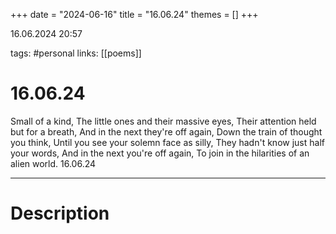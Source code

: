 +++
date = "2024-06-16"
title = "16.06.24"
themes = []
+++

16.06.2024 20:57

tags: #personal
links: [[poems]]

# 16.06.24

Small of a kind,
The little ones and their massive eyes,
Their attention held but for a breath,
And in the next they're off again,
Down the train of thought you think,
Until you see your solemn face as silly,
They hadn't know just half your words,
And in the next you're off again,
To join in the hilarities of an alien world.
16.06.24

---

# Description

